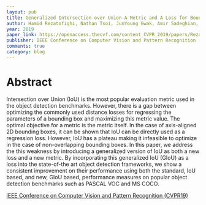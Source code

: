 ```yaml
---
layout: pub
title: Generalized Intersection over Union-A Metric and A Loss for Bounding Box Regression
author: Hamid Rezatofighi, Nathan Tsoi, JunYoung Gwak, Amir Sadeghian, Ian Reid, Silvio Savarese
year: 2019
paper_link: https://openaccess.thecvf.com/content_CVPR_2019/papers/Rezatofighi_Generalized_Intersection_Over_Union_A_Metric_and_a_Loss_for_CVPR_2019_paper.pdf
publisher: IEEE Conference on Computer Vision and Pattern Recognition (CVPR19)
comments: true
category: blog
---
```


# Abstract

Intersection over Union (IoU) is the most popular evaluation metric used in the object detection benchmarks. However, there is a gap between optimizing the commonly used distance losses for regressing the parameters of a bounding box and maximizing this metric value. The optimal objective for a metric is the metric itself. In the case of axis-aligned 2D bounding boxes, it can be shown that IoU can be directly used as a regression loss. However, IoU has a plateau making it infeasible to optimize in the case of non-overlapping bounding boxes. In this paper, we address the this weakness by introducing a generalized version of IoU as both a new loss and a new metric. By incorporating this generalized IoU (GIoU) as a loss into the state-of-the art object detection frameworks, we show a consistent improvement on their performance using both the standard, IoU based, and new, GIoU based, performance measures on popular object detection benchmarks such as PASCAL VOC and MS COCO.

[IEEE Conference on Computer Vision and Pattern Recognition (CVPR19)](http://openaccess.thecvf.com/content_CVPR_2019/papers/Rezatofighi_Generalized_Intersection_Over_Union_A_Metric_and_a_Loss_for_CVPR_2019_paper.pdf)